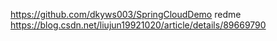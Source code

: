https://github.com/dkyws003/SpringCloudDemo
redme
https://blog.csdn.net/liujun19921020/article/details/89669790
